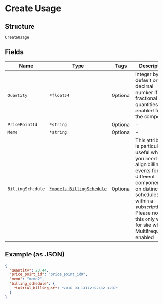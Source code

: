 
# Create Usage

## Structure

`CreateUsage`

## Fields

| Name | Type | Tags | Description |
|  --- | --- | --- | --- |
| `Quantity` | `*float64` | Optional | integer by default or decimal number if fractional quantities are enabled for the component |
| `PricePointId` | `*string` | Optional | - |
| `Memo` | `*string` | Optional | - |
| `BillingSchedule` | [`*models.BillingSchedule`](../../doc/models/billing-schedule.md) | Optional | This attribute is particularly useful when you need to align billing events for different components on distinct schedules within a subscription. Please note this only works for site with Multifrequency enabled |

## Example (as JSON)

```json
{
  "quantity": 23.44,
  "price_point_id": "price_point_id0",
  "memo": "memo2",
  "billing_schedule": {
    "initial_billing_at": "2016-03-13T12:52:32.123Z"
  }
}
```

